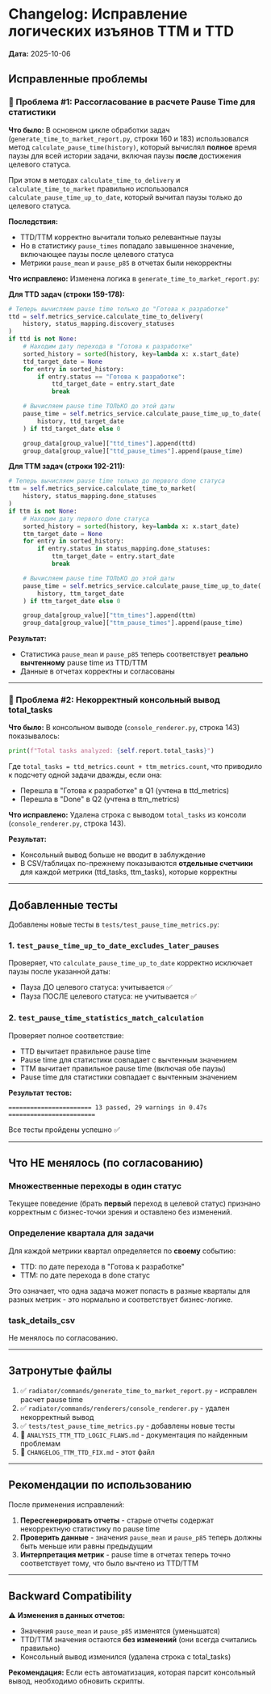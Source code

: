 # Changelog: Исправление логических изъянов TTM и TTD

**Дата:** 2025-10-06

## Исправленные проблемы

### 🔴 Проблема #1: Рассогласование в расчете Pause Time для статистики

**Что было:**
В основном цикле обработки задач (`generate_time_to_market_report.py`, строки 160 и 183) использовался метод `calculate_pause_time(history)`, который вычислял **полное** время паузы для всей истории задачи, включая паузы **после** достижения целевого статуса.

При этом в методах `calculate_time_to_delivery` и `calculate_time_to_market` правильно использовался `calculate_pause_time_up_to_date`, который вычитал паузы только до целевого статуса.

**Последствия:**
- TTD/TTM корректно вычитали только релевантные паузы
- Но в статистику `pause_times` попадало завышенное значение, включающее паузы после целевого статуса
- Метрики `pause_mean` и `pause_p85` в отчетах были некорректны

**Что исправлено:**
Изменена логика в `generate_time_to_market_report.py`:

**Для TTD задач (строки 159-178):**
```python
# Теперь вычисляем pause time только до "Готова к разработке"
ttd = self.metrics_service.calculate_time_to_delivery(
    history, status_mapping.discovery_statuses
)
if ttd is not None:
    # Находим дату перехода в "Готова к разработке"
    sorted_history = sorted(history, key=lambda x: x.start_date)
    ttd_target_date = None
    for entry in sorted_history:
        if entry.status == "Готова к разработке":
            ttd_target_date = entry.start_date
            break

    # Вычисляем pause time ТОЛЬКО до этой даты
    pause_time = self.metrics_service.calculate_pause_time_up_to_date(
        history, ttd_target_date
    ) if ttd_target_date else 0

    group_data[group_value]["ttd_times"].append(ttd)
    group_data[group_value]["ttd_pause_times"].append(pause_time)
```

**Для TTM задач (строки 192-211):**
```python
# Теперь вычисляем pause time только до первого done статуса
ttm = self.metrics_service.calculate_time_to_market(
    history, status_mapping.done_statuses
)
if ttm is not None:
    # Находим дату первого done статуса
    sorted_history = sorted(history, key=lambda x: x.start_date)
    ttm_target_date = None
    for entry in sorted_history:
        if entry.status in status_mapping.done_statuses:
            ttm_target_date = entry.start_date
            break

    # Вычисляем pause time ТОЛЬКО до этой даты
    pause_time = self.metrics_service.calculate_pause_time_up_to_date(
        history, ttm_target_date
    ) if ttm_target_date else 0

    group_data[group_value]["ttm_times"].append(ttm)
    group_data[group_value]["ttm_pause_times"].append(pause_time)
```

**Результат:**
- Статистика `pause_mean` и `pause_p85` теперь соответствует **реально вычтенному** pause time из TTD/TTM
- Данные в отчетах корректны и согласованы

---

### 🔴 Проблема #2: Некорректный консольный вывод total_tasks

**Что было:**
В консольном выводе (`console_renderer.py`, строка 143) показывалось:
```python
print(f"Total tasks analyzed: {self.report.total_tasks}")
```

Где `total_tasks = ttd_metrics.count + ttm_metrics.count`, что приводило к подсчету одной задачи дважды, если она:
- Перешла в "Готова к разработке" в Q1 (учтена в ttd_metrics)
- Перешла в "Done" в Q2 (учтена в ttm_metrics)

**Что исправлено:**
Удалена строка с выводом `total_tasks` из консоли (`console_renderer.py`, строка 143).

**Результат:**
- Консольный вывод больше не вводит в заблуждение
- В CSV/таблицах по-прежнему показываются **отдельные счетчики** для каждой метрики (ttd_tasks, ttm_tasks), которые корректны

---

## Добавленные тесты

Добавлены новые тесты в `tests/test_pause_time_metrics.py`:

### 1. `test_pause_time_up_to_date_excludes_later_pauses`
Проверяет, что `calculate_pause_time_up_to_date` корректно исключает паузы после указанной даты:
- Пауза ДО целевого статуса: учитывается ✅
- Пауза ПОСЛЕ целевого статуса: не учитывается ✅

### 2. `test_pause_time_statistics_match_calculation`
Проверяет полное соответствие:
- TTD вычитает правильное pause time
- Pause time для статистики совпадает с вычтенным значением
- TTM вычитает правильное pause time (включая обе паузы)
- Pause time для статистики совпадает с вычтенным значением

**Результат тестов:**
```
======================= 13 passed, 29 warnings in 0.47s ========================
```
Все тесты пройдены успешно ✅

---

## Что НЕ менялось (по согласованию)

### Множественные переходы в один статус
Текущее поведение (брать **первый** переход в целевой статус) признано корректным с бизнес-точки зрения и оставлено без изменений.

### Определение квартала для задачи
Для каждой метрики квартал определяется по **своему** событию:
- TTD: по дате перехода в "Готова к разработке"
- TTM: по дате перехода в done статус

Это означает, что одна задача может попасть в разные кварталы для разных метрик - это нормально и соответствует бизнес-логике.

### task_details_csv
Не менялось по согласованию.

---

## Затронутые файлы

1. ✅ `radiator/commands/generate_time_to_market_report.py` - исправлен расчет pause time
2. ✅ `radiator/commands/renderers/console_renderer.py` - удален некорректный вывод
3. ✅ `tests/test_pause_time_metrics.py` - добавлены новые тесты
4. 📄 `ANALYSIS_TTM_TTD_LOGIC_FLAWS.md` - документация по найденным проблемам
5. 📄 `CHANGELOG_TTM_TTD_FIX.md` - этот файл

---

## Рекомендации по использованию

После применения исправлений:

1. **Пересгенерировать отчеты** - старые отчеты содержат некорректную статистику по pause time
2. **Проверить данные** - значения `pause_mean` и `pause_p85` теперь должны быть меньше или равны предыдущим
3. **Интерпретация метрик** - pause time в отчетах теперь точно соответствует тому, что было вычтено из TTD/TTM

---

## Backward Compatibility

⚠️ **Изменения в данных отчетов:**
- Значения `pause_mean` и `pause_p85` изменятся (уменьшатся)
- TTD/TTM значения остаются **без изменений** (они всегда считались правильно)
- Консольный вывод изменился (удалена строка с total_tasks)

**Рекомендация:** Если есть автоматизация, которая парсит консольный вывод, необходимо обновить скрипты.
